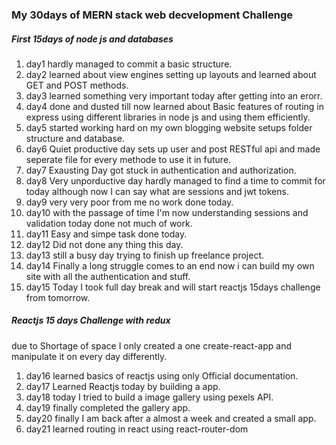 ### My 30days of MERN stack web decvelopment Challenge

##### First 15days of node js and databases


1. day1 hardly managed to commit a basic structure.
2. day2 learned about view engines setting up layouts and learned about GET and POST methods.
3. day3 learned something very important today after getting into an erorr.
4. day4 done and dusted till now learned about Basic features of routing in express using different libraries in node js and using them efficiently.
5. day5 started working hard on my own blogging website setups folder structure and database.
6. day6 Quiet productive day sets up user and post RESTful api and made seperate file for every methode to use it in future.
7. day7 Exausting Day got stuck in authentication and authorization.
8. day8 Very unporductive day hardly managed to find a time to commit for today although now I can say what are sessions and jwt tokens.
9. day9 very very poor from me no work done today.
10. day10 with the passage of time I'm now understanding sessions and validation today done not much of work.
11. day11 Easy and simpe task done today.
12. day12 Did not done any thing this day.
13. day13 still a busy day trying to finish up freelance project.
14. day14 Finally a long struggle comes to an end now i can build my own site with all the authentication and stuff.
15. day15 Today I took full day break and will start reactjs 15days challenge from tomorrow.


##### Reactjs 15 days Challenge with redux 

due to Shortage of space I only created a one create-react-app and manipulate it on every day differently.

1. day16 learned basics of reactjs using only Official documentation.
2. day17 Learned Reactjs today by building a app.
3. day18 today I tried to build a image gallery using pexels API.
4. day19 finally completed the gallery app.
5. day20 finally I am back after a almost a week and created a small app.
6. day21 learned routing in react using react-router-dom